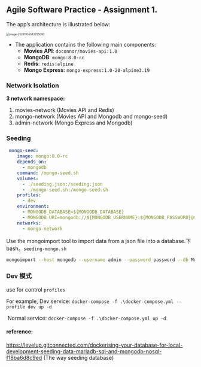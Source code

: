 ## Agile Software Practice - Assignment 1.





The app’s architecture is illustrated below:

<img src="C:\Users\shiqiqingxiang\AppData\Roaming\Typora\typora-user-images\image-20241104043055093.png" alt="image-20241104043055093" style="zoom: 50%;" />

- The application contains the following main components:
  - **Movies API**: `doconnor/movies-api:1.0`
  - **MongoDB**: `mongo:8.0-rc`
  - **Redis**: `redis:alpine`
  - **Mongo Express**: `mongo-express:1.0-20-alpine3.19`



### Network Isolation

**3 network namespace:**

1. movies-network (Movies API and Redis)
2. mongo-network (Movies API and Mongodb and mongo-seed)
3. admin-network (Mongo Express and Mongodb)



### Seeding

```yml
 mongo-seed:
    image: mongo:8.0-rc
    depends_on:
      - mongodb
    command: /mongo-seed.sh
    volumes:
      - ./seeding.json:/seeding.json
      - ./mongo-seed.sh:/mongo-seed.sh
    profiles:
      - dev
    environment:
      - MONGODB_DATABASE=${MONGODB_DATABASE}
      - MONGODB_URI=mongodb://${MONGODB_USERNAME}:${MONGODB_PASSWORD}@mongodb:27017
    networks:
      - mongo-network
```

Use the mongoimport tool to import data from a json file into a database.下 bash。`seeding-mongo.sh`

```bash
mongoimport --host mongodb --username admin --password password --db Movies --collection movies --type json --file seeding.json --jsonArray --authenticationDatabase=admin
```

### Dev 模式

use for control  `profiles`

For example, Dev service:	`docker-compose -f .\docker-compose.yml --profile dev up -d`

​			Normal service:	`docker-compose -f .\docker-compose.yml up -d`

#### reference:

 https://levelup.gitconnected.com/dockerising-your-database-for-local-development-seeding-data-mariadb-sql-and-mongodb-nosql-f18ba6d8c9ed	(The way seeding database)

